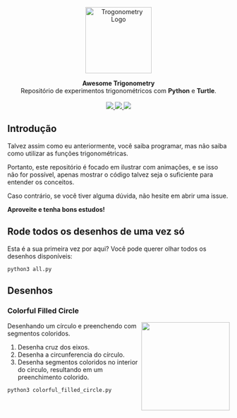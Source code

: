 <p align="center">
  <img src="https://cdn-icons-png.flaticon.com/512/12022/12022137.png" width="150" alt="Trogonometry Logo">
</p>

<p align="center">
  <b>Awesome Trigonometry</b>
  <br>
  Repositório de experimentos trigonométricos com <b>Python</b> e <b>Turtle</b>.
  <br><br>

  <a href="LICENSE">
    <img src="https://img.shields.io/github/license/d3cryptofc/awesome-trigonometry?color=red&label=License">
  </a>

  <a href="https://www.python.org/">
    <img src="https://img.shields.io/badge/Python-3.8%2B-red">
  </a>

  <a href="README.md">
    <img src="https://img.shields.io/badge/Readme-pt--BR | en--US-red">
  </a>
</p>


## Introdução
Talvez assim como eu anteriormente, você saiba programar, mas não saiba como utilizar as funções trigonométricas.

Portanto, este repositório é focado em ilustrar com animações, e se isso não for possível, apenas mostrar o código talvez seja o suficiente para entender os conceitos.

Caso contrário, se você tiver alguma dúvida, não hesite em abrir uma issue.

**Aproveite e tenha bons estudos!**


## Rode todos os desenhos de uma vez só
Esta é a sua primeira vez por aqui? Você pode querer olhar todos os desenhos disponíveis:

```
python3 all.py
```


## Desenhos

### Colorful Filled Circle

<img align="right" width="200" src="https://i.imgur.com/VqmoQXr.gif">

Desenhando um círculo e preenchendo com segmentos coloridos.

1. Desenha cruz dos eixos.
2. Desenha a circunferencia do círculo.
3. Desenha segmentos coloridos no interior do circulo, resultando em um preenchimento colorido.

```
python3 colorful_filled_circle.py
```
